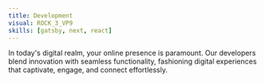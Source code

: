 ```yaml
---
title: Development
visual: ROCK_3_VP9
skills: [gatsby, next, react]
---
```


In today's digital realm, your online presence is paramount. Our developers blend innovation with seamless functionality, fashioning digital experiences that captivate, engage, and connect effortlessly.
